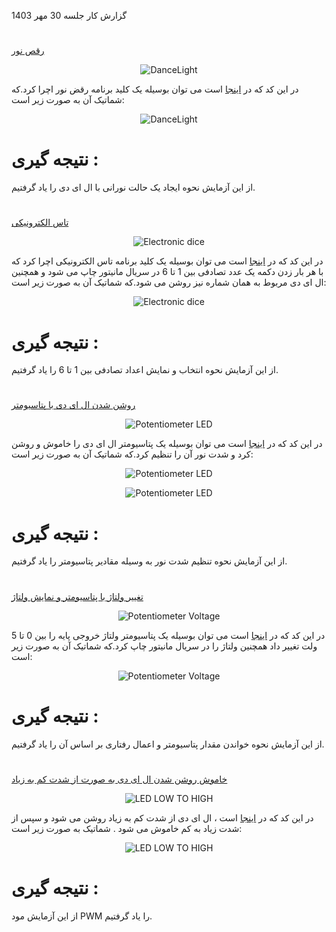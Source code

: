 گزارش کار جلسه 30 مهر 1403
#
[رقص نور](https://github.com/mohsenkmt/MicroProcessor/blob/main/Arduino%20File/7_danclight.ino)
<p align="center">
  <img src="https://github.com/mohsenkmt/MicroProcessor/blob/main/Video/7_danclight.gif" alt="DanceLight" />
</p>

در این کد که در [اینجا](https://github.com/mohsenkmt/MicroProcessor/blob/main/Arduino%20File/7_danclight.ino) است می توان بوسیله یک کلید برنامه رقض نور اچرا کرد.که شماتیک آن به صورت زیر است:
<p align="center">
  <img src="https://github.com/mohsenkmt/MicroProcessor/blob/main/Photo/7_danclight.jpeg" alt="DanceLight" />
</p>

# نتیجه گیری : 
 از این آزمایش نحوه ایجاد یک حالت نورانی با ال ای دی را یاد گرفتیم.
 
#
[تاس الکترونیکی](https://github.com/mohsenkmt/MicroProcessor/blob/main/Arduino%20File/8_Electronic_dice.ino)

<p align="center">
  <img src="https://github.com/mohsenkmt/MicroProcessor/blob/main/Video/8_Electronic_dice.gif" alt="Electronic dice" />
</p>

در این کد که در [اینجا](https://github.com/mohsenkmt/MicroProcessor/blob/main/Arduino%20File/8_Electronic_dice.ino) است می توان بوسیله یک کلید برنامه تاس الکترونیکی اچرا کرد که با هر بار زدن دکمه یک عدد تصادفی بین 1 تا 6 در سریال مانیتور چاپ می شود و همچنین ال ای دی مربوط به همان شماره نیز روشن می شود.که شماتیک آن به صورت زیر است:
<p align="center">
  <img src="https://github.com/mohsenkmt/MicroProcessor/blob/main/Photo/8_Electronic_dice.jpeg" alt="Electronic dice" />
</p>

# نتیجه گیری : 
 از این آزمایش نحوه انتخاب و نمایش اعداد تصادفی بین 1 تا 6 را یاد گرفتیم.
 
#

[روشن شدن ال ای دی با پتاسیومتر](https://github.com/mohsenkmt/MicroProcessor/blob/main/Arduino%20File/9_Potentiometer_LED.ino)

<p align="center">
  <img src="https://github.com/mohsenkmt/MicroProcessor/blob/main/Video/9_Potentiometer_LED.gif" alt="Potentiometer LED" />
</p>

در این کد که در [اینجا](https://github.com/mohsenkmt/MicroProcessor/blob/main/Arduino%20File/9_Potentiometer_LED.ino) است می توان بوسیله یک پتاسیومتر ال ای دی را خاموش و روشن کرد و شدت نور آن را تنظیم کرد.که شماتیک آن به صورت زیر است:

<p align="center">
  <img src="https://github.com/mohsenkmt/MicroProcessor/blob/main/Photo/9_Potentiometer_LED.jpg" alt="Potentiometer LED" />
</p>

<p align="center">
  <img src="https://github.com/mohsenkmt/MicroProcessor/blob/main/Video/9_Potentiometer_LED1.gif" alt="Potentiometer LED" />
</p>

# نتیجه گیری : 
 از این آزمایش نحوه تنظیم شدت نور به وسیله مقادیر پتاسیومتر را یاد گرفتیم.
 
#

[تغییر ولتاژ با پتاسیومتر و نمایش ولتاژ](https://github.com/mohsenkmt/MicroProcessor/blob/main/Arduino%20File/10_Potentiometer_Voltage.ino)

<p align="center">
  <img src="https://github.com/mohsenkmt/MicroProcessor/blob/main/Photo/10_Potentiometer_Voltage1.png" alt="Potentiometer Voltage" />
</p>

در این کد که در [اینجا](https://github.com/mohsenkmt/MicroProcessor/blob/main/Arduino%20File/10_Potentiometer_Voltage.ino) است می توان بوسیله یک پتاسیومتر ولتاژ خروجی پایه را بین 0 تا 5 ولت تغییر داد همچنین ولتاژ را در سریال مانیتور چاپ کرد.که شماتیک آن به صورت زیر است:
<p align="center">
  <img src="https://github.com/mohsenkmt/MicroProcessor/blob/main/Photo/10_Potentiometer_Voltage.jpg" alt="Potentiometer Voltage" />
</p>

# نتیجه گیری : 
 از این آزمایش نحوه خواندن مقدار پتاسیومتر و اعمال رفتاری بر اساس آن را یاد گرفتیم.

#

[خاموش روشن شدن ال ای دی به صورت از شدت کم به زیاد](https://github.com/mohsenkmt/MicroProcessor/blob/main/Arduino%20File/11_LED_LowtoHigh.ino)

<p align="center">
  <img src="https://github.com/mohsenkmt/MicroProcessor/blob/main/Video/11_LED_LowtoHigh.gif" alt="LED LOW TO HIGH" />
</p>

در این کد که در [اینجا](https://github.com/mohsenkmt/MicroProcessor/blob/main/Arduino%20File/11_LED_LowtoHigh.ino) است ،  ال ای دی از شدت کم به زیاد روشن می شود و سپس از شدت زیاد به کم خاموش می شود . شماتیک به صورت زیر است:
<p align="center">
  <img src="https://github.com/mohsenkmt/MicroProcessor/blob/main/Photo/11_LED_LowtoHigh.jpeg" alt="LED LOW TO HIGH" />
</p>

# نتیجه گیری : 
 از این آزمایش مود PWM را یاد گرفتیم.

#
